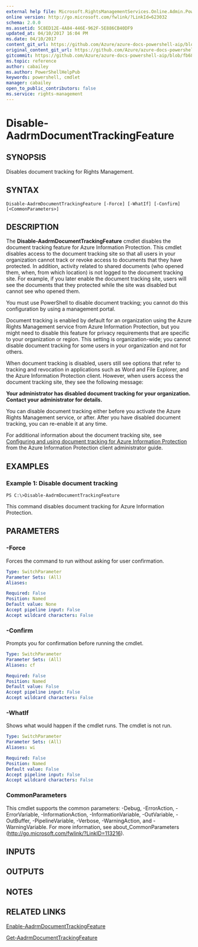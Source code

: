 ```yaml
---
external help file: Microsoft.RightsManagementServices.Online.Admin.PowerShell.dll-Help.xml
online version: http://go.microsoft.com/fwlink/?LinkId=623032
schema: 2.0.0
ms.assetid: 5C8ED12E-4A84-446E-962F-5E886CB40DF9
updated_at: 04/10/2017 16:04 PM
ms.date: 04/10/2017
content_git_url: https://github.com/Azure/azure-docs-powershell-aip/blob/release-ipclient/Azure%20Information%20Protection/AADRM/vlatest/Disable-AadrmDocumentTrackingFeature.md
original_content_git_url: https://github.com/Azure/azure-docs-powershell-aip/blob/release-ipclient/Azure%20Information%20Protection/AADRM/vlatest/Disable-AadrmDocumentTrackingFeature.md
gitcommit: https://github.com/Azure/azure-docs-powershell-aip/blob/fb68e01d57639d9d5844de3c8d2f07b455d61246
ms.topic: reference
author: cabailey
ms.author: PowerShellHelpPub
keywords: powershell, cmdlet
manager: cabailey
open_to_public_contributors: false
ms.service: rights-management
---
```


# Disable-AadrmDocumentTrackingFeature

## SYNOPSIS
Disables document tracking for Rights Management.

## SYNTAX

```
Disable-AadrmDocumentTrackingFeature [-Force] [-WhatIf] [-Confirm] [<CommonParameters>]
```

## DESCRIPTION
The **Disable-AadrmDocumentTrackingFeature** cmdlet disables the document tracking feature for Azure Information Protection. This cmdlet disables access to the document tracking site so that all users in your organization cannot track or revoke access to documents that they have protected. In addition, activity related to shared documents (who opened them, when, from which location) is not logged to the document tracking site. For example, if you later enable the document tracking site, users will see the documents that they protected while the site was disabled but cannot see who opened them.

You must use PowerShell to disable document tracking; you cannot do this configuration by using a management portal.

Document tracking is enabled by default for an organization using the Azure Rights Management service from Azure Information Protection, but you might need to disable this feature for privacy requirements that are specific to your organization or region. This setting is organization-wide; you cannot disable document tracking for some users in your organization and not for others.

When document tracking is disabled, users still see options that refer to tracking and revocation in applications such as Word and File Explorer, and the Azure Information Protection client. However, when users access the document tracking site, they see the following message:

**Your administrator has disabled document tracking for your organization.**
**Contact your administrator for details.**

You can disable document tracking either before you activate the Azure Rights Management service, or after. After you have disabled document tracking, you can re-enable it at any time.

For additional information about the document tracking site, see [Configuring and using document tracking for Azure Information Protection](https://docs.microsoft.com/information-protection/rms-client/client-admin-guide-document-tracking) from the Azure Information Protection client administrator guide.

## EXAMPLES

### Example 1: Disable document tracking
```
PS C:\>Disable-AadrmDocumentTrackingFeature
```

This command disables document tracking for Azure Information Protection.

## PARAMETERS

### -Force
Forces the command to run without asking for user confirmation.

```yaml
Type: SwitchParameter
Parameter Sets: (All)
Aliases:

Required: False
Position: Named
Default value: None
Accept pipeline input: False
Accept wildcard characters: False
```

### -Confirm
Prompts you for confirmation before running the cmdlet.

```yaml
Type: SwitchParameter
Parameter Sets: (All)
Aliases: cf

Required: False
Position: Named
Default value: False
Accept pipeline input: False
Accept wildcard characters: False
```

### -WhatIf
Shows what would happen if the cmdlet runs. The cmdlet is not run.

```yaml
Type: SwitchParameter
Parameter Sets: (All)
Aliases: wi

Required: False
Position: Named
Default value: False
Accept pipeline input: False
Accept wildcard characters: False
```

### CommonParameters
This cmdlet supports the common parameters: -Debug, -ErrorAction, -ErrorVariable, -InformationAction, -InformationVariable, -OutVariable, -OutBuffer, -PipelineVariable, -Verbose, -WarningAction, and -WarningVariable. For more information, see about_CommonParameters (http://go.microsoft.com/fwlink/?LinkID=113216).

## INPUTS

## OUTPUTS

## NOTES

## RELATED LINKS

[Enable-AadrmDocumentTrackingFeature](./Enable-AadrmDocumentTrackingFeature.md)

[Get-AadrmDocumentTrackingFeature](./Get-AadrmDocumentTrackingFeature.md)

